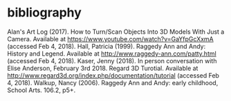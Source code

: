 # bibliography

Alan's Art Log (2017). How to Turn/Scan Objects Into 3D Models With Just a Camera. Available at https://www.youtube.com/watch?v=GaYfpGcXxmA (accessed Feb 4, 2018).
Hall, Patricia (1999). Raggedy Ann and Andy: History and Legend. Available at http://www.raggedy-ann.com/patty.html (accessed Feb 4, 2018).
Kaser, Jenny (2018). In person conversation with Elise Anderson, February 3rd 2018. 
Regard 3D Turotial. Available at http://www.regard3d.org/index.php/documentation/tutorial (accessed Feb 4, 2018). 
Walkup, Nancy (2006). Raggedy Ann and Andy: early childhood, School Arts. 106.2, p5+.


